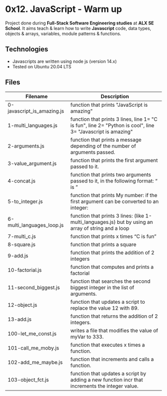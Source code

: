 # 0x12. JavaScript - Warm up
Project done during **Full-Stack Software Engineering studies** at **ALX SE School**. It aims teach & learn how to write **Javascript** code, data types, objects & arrays, variables, module patterns & functions.

## Technologies
* Javascripts are written using node js (version 14.x)
* Tested on Ubuntu 20.04 LTS

## Files

| Filename | Description |
| -------- | ----------- |
| 0-javascript_is_amazing.js | function that prints "JavaScript is amazing" |
| 1-multi_languages.js | function that prints 3 lines, line 1= "C is fun", line 2= "Python is cool", line 3= "Javascript is amazing" |
| 2-arguments.js | function that prints a message depending of the number of arguments passed. |
| 3-value_argument.js | function that prints the first argument passed to it. |
| 4-concat.js | function that prints two arguments passed to it, in the following format: “ is ” |
| 5-to_integer.js | function that prints My number: <first argument converted in integer> if the first argument can be converted to an integer: |
| 6-multi_languages_loop.js | function that prints 3 lines: (like 1-multi_languages.js) but by using an array of string and a loop |
| 7-multi_c.js | function that prints x times “C is fun” |
| 8-square.js | function that prints a square |
| 9-add.js | function that prints the addition of 2 integers |
| 10-factorial.js | function that computes and prints a factorial |
| 11-second_biggest.js | function that searches the second biggest integer in the list of arguments. |
| 12-object.js | function that updates a script to replace the value 12 with 89. |
| 13-add.js | function that returns the addition of 2 integers. |
| 100-let_me_const.js | writes a file that modifies the value of myVar to 333. |
| 101-call_me_moby.js | function that executes x times a function. |
| 102-add_me_maybe.js | function that increments and calls a function. |
| 103-object_fct.js | function that updates a script by adding a new function incr that increments the integer value. |
